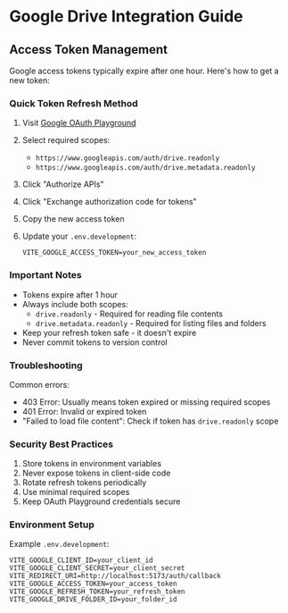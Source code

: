 # Google Drive Integration Guide

## Access Token Management

Google access tokens typically expire after one hour. Here's how to get a new token:

### Quick Token Refresh Method

1. Visit [Google OAuth Playground](https://developers.google.com/oauthplayground/)

2. Select required scopes:
   - `https://www.googleapis.com/auth/drive.readonly`
   - `https://www.googleapis.com/auth/drive.metadata.readonly`

3. Click "Authorize APIs"

4. Click "Exchange authorization code for tokens"

5. Copy the new access token

6. Update your `.env.development`:
   ```env
   VITE_GOOGLE_ACCESS_TOKEN=your_new_access_token
   ```

### Important Notes

- Tokens expire after 1 hour
- Always include both scopes:
  - `drive.readonly` - Required for reading file contents
  - `drive.metadata.readonly` - Required for listing files and folders
- Keep your refresh token safe - it doesn't expire
- Never commit tokens to version control

### Troubleshooting

Common errors:
- 403 Error: Usually means token expired or missing required scopes
- 401 Error: Invalid or expired token
- "Failed to load file content": Check if token has `drive.readonly` scope

### Security Best Practices

1. Store tokens in environment variables
2. Never expose tokens in client-side code
3. Rotate refresh tokens periodically
4. Use minimal required scopes
5. Keep OAuth Playground credentials secure

### Environment Setup

Example `.env.development`:
```env
VITE_GOOGLE_CLIENT_ID=your_client_id
VITE_GOOGLE_CLIENT_SECRET=your_client_secret
VITE_REDIRECT_URI=http://localhost:5173/auth/callback
VITE_GOOGLE_ACCESS_TOKEN=your_access_token
VITE_GOOGLE_REFRESH_TOKEN=your_refresh_token
VITE_GOOGLE_DRIVE_FOLDER_ID=your_folder_id
``` 